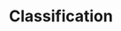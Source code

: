 ---
types: "word"

title: "Classification"

categories: ['']

tags: ['Classification']

arabic: 'تصنيف'
arabic2: 'التنسيب'

arexps: []

enwords: ['Classification']

enexps: []

arlexicons: 'ص'
arlexicons2: 'ن'

enlexicons: 'C'

authors: ['Ruqayya Roshdy']

translators: ['']

citations: 'تطبيقات أساسية في المعالجة الآلية للغة العربية'

sources: 'مركز الملك عبدالله بن عبدالعزيز الدولي لخدمة اللغة العربية'

word: "true"

slug: ""
---